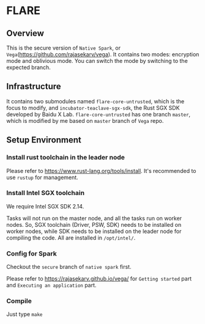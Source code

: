 FLARE
===

## Overview

This is the secure version of `Native Spark`, or `Vega`(https://github.com/rajasekarv/vega). It contains two modes: encryption mode and oblivious mode. You can switch the mode by switching to the expected branch.

## Infrastructure

It contains two submodules named `flare-core-untrusted`, which is the focus to modify, and `incubator-teaclave-sgx-sdk`, the Rust SGX SDK developed by Baidu X Lab. `flare-core-untrusted` has one branch `master`, which is modified by me based on `master` branch of `Vega` repo.

## Setup Environment

### Install rust toolchain in the leader node

Please refer to https://www.rust-lang.org/tools/install. It's recommended to use `rustup` for management. 

### Install Intel SGX toolchain

We require Intel SGX SDK 2.14.

Tasks will not run on the master node, and all the tasks run on worker nodes. So, SGX toolchain (Driver, PSW, SDK) needs to be installed on worker nodes, while SDK needs to be installed on the leader node for compiling the code. All are installed in `/opt/intel/`.

### Config for Spark

Checkout the `secure` branch of `native spark` first.

Please refer to https://rajasekarv.github.io/vega/ for `Getting started` part and `Executing an application` part. 

### Compile

Just type `make`
